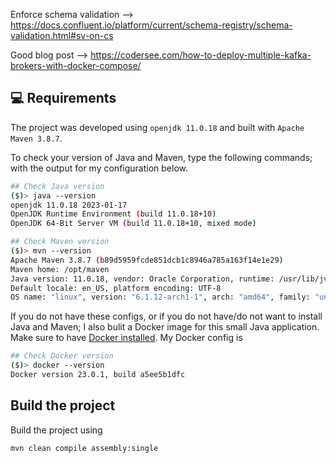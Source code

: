 Enforce schema validation --> https://docs.confluent.io/platform/current/schema-registry/schema-validation.html#sv-on-cs

Good blog post --> https://codersee.com/how-to-deploy-multiple-kafka-brokers-with-docker-compose/


## :computer: Requirements

The project was developed using `openjdk 11.0.18` and built with `Apache Maven 3.8.7`.

To check your version of Java and Maven, type the following commands; with the output for my configuration below.

```bash
## Check Java version
($)> java --version
openjdk 11.0.18 2023-01-17
OpenJDK Runtime Environment (build 11.0.18+10)
OpenJDK 64-Bit Server VM (build 11.0.18+10, mixed mode)

## Check Maven version
($)> mvn --version
Apache Maven 3.8.7 (b89d5959fcde851dcb1c8946a785a163f14e1e29)
Maven home: /opt/maven
Java version: 11.0.18, vendor: Oracle Corporation, runtime: /usr/lib/jvm/java-11-openjdk
Default locale: en_US, platform encoding: UTF-8
OS name: "linux", version: "6.1.12-arch1-1", arch: "amd64", family: "unix"
```

If you do not have these configs, or if you do not have/do not want to install Java and Maven; I also bulit a Docker image for this small Java application. Make sure to have [Docker installed](https://docs.docker.com/get-docker/). My Docker config is

```bash
## Check Docker version
($)> docker --version
Docker version 23.0.1, build a5ee5b1dfc
```



## Build the project

Build the project using

```console
mvn clean compile assembly:single
```